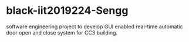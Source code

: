 # black-iit2019224-Sengg
software engineering project
to develop GUI enabled real-time automatic door open and close system for CC3 building.
